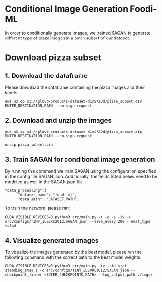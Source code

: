 # Conditional Image Generation Foodi-ML

In order to conditionally generate images, we trained SAGAN to generate different type of pizza images in a small subset of our dataset.



# Download pizza subset

## 1. Download the dataframe
Please download the dataframe containing the pizza images and their labels.

```aws s3 cp s3://glovo-products-dataset-d1c9720d/pizza_subset.csv ENTER_DESTINATION_PATH --no-sign-request```

## 2. Download and unzip the images

```aws s3 cp s3://glovo-products-dataset-d1c9720d/pizza_subset.zip ENTER_DESTINATION_PATH --no-sign-request```

```unzip pizza_subset.zip```

## 3. Train SAGAN for conditional image generation
By running this command we train SAGAN using the configuration specified in the config file SAGAN.json. Additionally, the fields listed below need to be modified as well in the SAGAN.json file.
```
"data_processing":{ 
      "dataset_name": "foodi-ml",
      "data_path": "DATASET_PATH",
```

To train the network, please run:
```
CUDA_VISIBLE_DEVICES=0 python3 src/main.py -t -e -s -iv -c src/configs/TINY_ILSVRC2012/SAGAN.json --save_every 200 --eval_type valid
```

## 4. Visualize generated images
To visualize the images generated by the best model, please run the following command with the correct path to the best model weights.

```
CUDA_VISIBLE_DEVICES=0 python3 src/main.py -iv -std_stat --standing_step 1 -c src/configs/TINY_ILSVRC2012/SAGAN.json --checkpoint_folder <ENTER_CHECKPOINTS_PATH> --log_output_path ./logs/
```